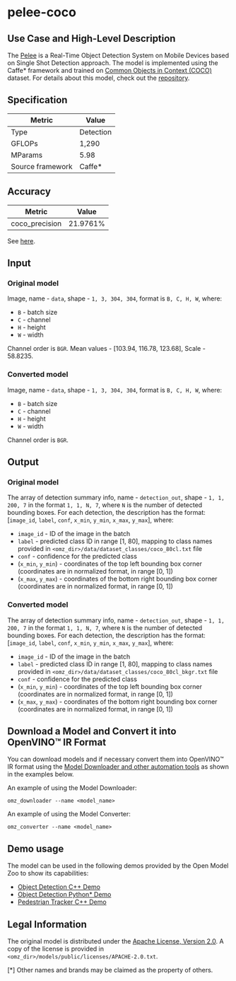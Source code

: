 # pelee-coco

## Use Case and High-Level Description

The [Pelee](https://arxiv.org/abs/1804.06882) is a Real-Time Object Detection System on Mobile Devices
based on Single Shot Detection approach. The model is implemented using the
Caffe\* framework and trained on [Common Objects in Context (COCO)](https://cocodataset.org/#home) dataset.
For details about this model, check out the [repository](https://github.com/Robert-JunWang/Pelee).

## Specification

| Metric            | Value         |
|-------------------|---------------|
| Type              | Detection     |
| GFLOPs            | 1,290         |
| MParams           | 5.98          |
| Source framework  | Caffe\*       |

## Accuracy

| Metric         | Value    |
| -------------- | -------- |
| coco_precision | 21.9761% |

See [here](https://github.com/Robert-JunWang/Pelee).

## Input

### Original model

Image, name - `data`, shape - `1, 3, 304, 304`, format is `B, C, H, W`, where:

- `B` - batch size
- `C` - channel
- `H` - height
- `W` - width

Channel order is `BGR`.
Mean values - [103.94, 116.78, 123.68],  Scale - 58.8235.

### Converted model

Image, name - `data`, shape - `1, 3, 304, 304`, format is `B, C, H, W`, where:

- `B` - batch size
- `C` - channel
- `H` - height
- `W` - width

Channel order is `BGR`.

## Output

### Original model

The array of detection summary info, name - `detection_out`,  shape - `1, 1, 200, 7` in the format `1, 1, N, 7`, where `N` is the number of detected bounding boxes. For each detection, the description has the format:
[`image_id`, `label`, `conf`, `x_min`, `y_min`, `x_max`, `y_max`], where:

- `image_id` - ID of the image in the batch
- `label` - predicted class ID in range [1, 80], mapping to class names provided in `<omz_dir>/data/dataset_classes/coco_80cl.txt` file
- `conf` - confidence for the predicted class
- (`x_min`, `y_min`) - coordinates of the top left bounding box corner (coordinates are in normalized format, in range [0, 1])
- (`x_max`, `y_max`) - coordinates of the bottom right bounding box corner  (coordinates are in normalized format, in range [0, 1])

### Converted model

The array of detection summary info, name - `detection_out`,  shape - `1, 1, 200, 7` in the format `1, 1, N, 7`, where `N` is the number of detected bounding boxes. For each detection, the description has the format:
[`image_id`, `label`, `conf`, `x_min`, `y_min`, `x_max`, `y_max`], where:

- `image_id` - ID of the image in the batch
- `label` - predicted class ID in range [1, 80], mapping to class names provided in `<omz_dir>/data/dataset_classes/coco_80cl_bkgr.txt` file
- `conf` - confidence for the predicted class
- (`x_min`, `y_min`) - coordinates of the top left bounding box corner (coordinates are in normalized format, in range [0, 1])
- (`x_max`, `y_max`) - coordinates of the bottom right bounding box corner  (coordinates are in normalized format, in range [0, 1])

## Download a Model and Convert it into OpenVINO™ IR Format

You can download models and if necessary convert them into OpenVINO™ IR format using the [Model Downloader and other automation tools](../../../tools/model_tools/README.md) as shown in the examples below.

An example of using the Model Downloader:
```
omz_downloader --name <model_name>
```

An example of using the Model Converter:
```
omz_converter --name <model_name>
```

## Demo usage

The model can be used in the following demos provided by the Open Model Zoo to show its capabilities:

* [Object Detection C++ Demo](../../../demos/object_detection_demo/cpp/README.md)
* [Object Detection Python\* Demo](../../../demos/object_detection_demo/python/README.md)
* [Pedestrian Tracker C++ Demo](../../../demos/pedestrian_tracker_demo/cpp/README.md)

## Legal Information

The original model is distributed under the
[Apache License, Version 2.0](https://raw.githubusercontent.com/Robert-JunWang/Pelee/master/LICENSE).
A copy of the license is provided in `<omz_dir>/models/public/licenses/APACHE-2.0.txt`.

[*] Other names and brands may be claimed as the property of others.
